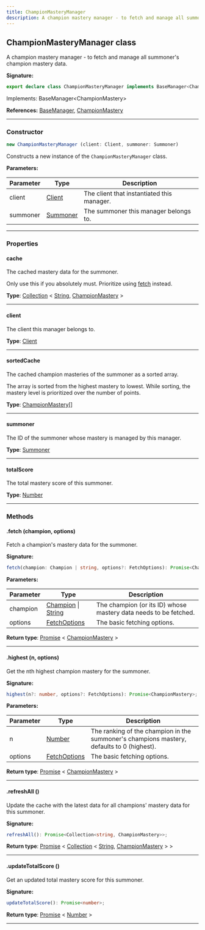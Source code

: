 ```yaml
---
title: ChampionMasteryManager
description: A champion mastery manager - to fetch and manage all summoner's champion mastery data.
---
```


## ChampionMasteryManager class

A champion mastery manager - to fetch and manage all summoner's champion mastery data.

**Signature:**

```ts
export declare class ChampionMasteryManager implements BaseManager<ChampionMastery> 
```

Implements: BaseManager&lt;ChampionMastery&gt;

**References:** [BaseManager](/api/BaseManager.md), [ChampionMastery](/api/ChampionMastery.md)

---

### Constructor

```ts
new ChampionMasteryManager (client: Client, summoner: Summoner)
```

Constructs a new instance of the `ChampionMasteryManager` class.

**Parameters:**

| Parameter | Type | Description |
| --------- | ---- | ----------- |
| client | [Client](/api/Client.md) | The client that instantiated this manager. |
| summoner | [Summoner](/api/Summoner.md) | The summoner this manager belongs to. |
---

### Properties

#### cache

The cached mastery data for the summoner.


Only use this if you absolutely must. Prioritize using [fetch](/api/ChampionMasteryManager.md#fetch) instead.



**Type**: [Collection](https://discord.js.org/#/docs/collection/stable/class/Collection) \< [String](https://developer.mozilla.org/en-US/docs/Web/JavaScript/Reference/Global_Objects/String), [ChampionMastery](/api/ChampionMastery.md) \>

---

#### client

The client this manager belongs to.



**Type**: [Client](/api/Client.md)

---

#### sortedCache

The cached champion masteries of the summoner as a sorted array.


The array is sorted from the highest mastery to lowest. While sorting, the mastery level is prioritized over the number of points.



**Type**: [ChampionMastery](/api/ChampionMastery.md)[]

---

#### summoner

The ID of the summoner whose mastery is managed by this manager.



**Type**: [Summoner](/api/Summoner.md)

---

#### totalScore

The total mastery score of this summoner.



**Type**: [Number](https://developer.mozilla.org/en-US/docs/Web/JavaScript/Reference/Global_Objects/Number)

---

### Methods

#### .fetch (champion, options)

Fetch a champion's mastery data for the summoner.




**Signature:**

```ts
fetch(champion: Champion | string, options?: FetchOptions): Promise<ChampionMastery>;
```

**Parameters:**

| Parameter | Type | Description |
| --------- | ---- | ----------- |
| champion | [Champion](/api/Champion.md) \| [String](https://developer.mozilla.org/en-US/docs/Web/JavaScript/Reference/Global_Objects/String) | The champion (or its ID) whose mastery data needs to be fetched. |
| options | [FetchOptions](/api/FetchOptions.md) | The basic fetching options. |

**Return type**: [Promise](https://developer.mozilla.org/en-US/docs/Web/JavaScript/Reference/Global_Objects/Promise) \< [ChampionMastery](/api/ChampionMastery.md) \>

---

#### .highest (n, options)

Get the nth highest champion mastery for the summoner.




**Signature:**

```ts
highest(n?: number, options?: FetchOptions): Promise<ChampionMastery>;
```

**Parameters:**

| Parameter | Type | Description |
| --------- | ---- | ----------- |
| n | [Number](https://developer.mozilla.org/en-US/docs/Web/JavaScript/Reference/Global_Objects/Number) | The ranking of the champion in the summoner's champions mastery, defaults to 0 (highest). |
| options | [FetchOptions](/api/FetchOptions.md) | The basic fetching options. |

**Return type**: [Promise](https://developer.mozilla.org/en-US/docs/Web/JavaScript/Reference/Global_Objects/Promise) \< [ChampionMastery](/api/ChampionMastery.md) \>

---

#### .refreshAll ()

Update the cache with the latest data for all champions' mastery data for this summoner.



**Signature:**

```ts
refreshAll(): Promise<Collection<string, ChampionMastery>>;
```


**Return type**: [Promise](https://developer.mozilla.org/en-US/docs/Web/JavaScript/Reference/Global_Objects/Promise) \< [Collection](https://discord.js.org/#/docs/collection/stable/class/Collection) \< [String](https://developer.mozilla.org/en-US/docs/Web/JavaScript/Reference/Global_Objects/String), [ChampionMastery](/api/ChampionMastery.md) \> \>

---

#### .updateTotalScore ()

Get an updated total mastery score for this summoner.



**Signature:**

```ts
updateTotalScore(): Promise<number>;
```


**Return type**: [Promise](https://developer.mozilla.org/en-US/docs/Web/JavaScript/Reference/Global_Objects/Promise) \< [Number](https://developer.mozilla.org/en-US/docs/Web/JavaScript/Reference/Global_Objects/Number) \>

---


